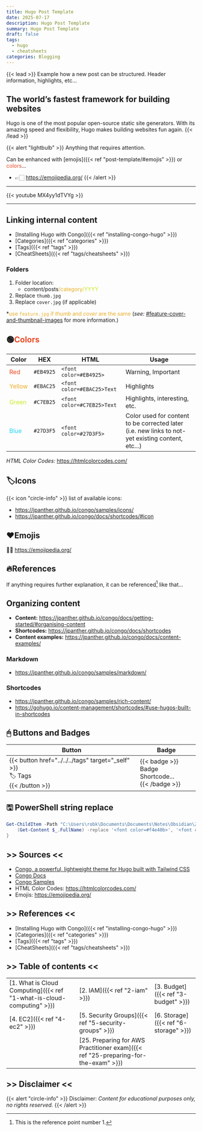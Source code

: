 ```yaml
---
title: Hugo Post Template
date: 2025-07-17
description: Hugo Post Template
summary: Hugo Post Template
draft: false
tags:
  - hugo
  - cheatsheets
categories: Blogging
---
```

{{< lead >}}
Example how a new post can be structured. Header information, highlights, etc...
## The world’s fastest framework for building websites

Hugo is one of the most popular open-source static site generators. With its amazing speed and flexibility, Hugo makes building websites fun again.
{{< /lead >}}

{{< alert "lightbulb" >}}
Anything that requires attention.

Can be enhanced with [emojis]({{< ref "post-template/#emojis" >}}) or <font color=#EB4925>colors</font>...

- 👉🏻 https://emojipedia.org/
{{< /alert >}}

---

{{< youtube MX4yy1dTVYg >}}

---
## Linking internal content

- [Installing Hugo with Congo]({{< ref "installing-congo-hugo" >}})
- [Categories]({{< ref "categories" >}})
- [Tags]({{< ref "tags" >}})
- [CheatSheets]({{< ref "tags/cheatsheets" >}})
### Folders

1. Folder location:
	- content/posts<font color=#EBAC25>/category</font><font color=#C7EB25>/YYYY</font>
2. Replace `thumb.jpg`
3. Replace `cover.jpg` (if applicable)

\*<font color=#EBAC25>use `feature.jpg` if _thumb_ and _cover_ are the same</font> (_see:_ [#feature-cover-and-thumbnail-images](https://jpanther.github.io/congo/docs/getting-started/#feature-cover-and-thumbnail-images) for more information.)
## 🟢<font color=#EB4925>Colors</font>

| Color                             | HEX       | HTML                       | Usage                                                                                             |
| --------------------------------- | --------- | -------------------------- | ------------------------------------------------------------------------------------------------- |
| <font color=#EB4925>Red</font>    | `#EB4925` | `<font color=#EB4925>`     | Warning, Important                                                                                |
| <font color=#EBAC25>Yellow</font> | `#EBAC25` | `<font color=#EBAC25>Text` | Highlights                                                                                        |
| <font color=#C7EB25>Green</font>  | `#C7EB25` | `<font color=#C7EB25>Text` | Highlights, interesting, etc.                                                                     |
| <font color=#27D3F5>Blue</font>   | `#27D3F5` | `<font color=#27D3F5>`     | Color used for content to be corrected later (i.e. new links to not-yet existing content, etc...) |

_HTML Color Codes:_ https://htmlcolorcodes.com/
## 🏷️Icons

{{< icon "circle-info" >}} list of available icons: 

- https://jpanther.github.io/congo/samples/icons/
- https://jpanther.github.io/congo/docs/shortcodes/#icon
## ❤️Emojis

🫶🏻 https://emojipedia.org/
## 🔥References

If anything requires further explanation, it can be referenced[^Reference1] like that...

## Organizing content

- **Content:** https://jpanther.github.io/congo/docs/getting-started/#organising-content
- **Shortcodes:** https://jpanther.github.io/congo/docs/shortcodes
- **Content examples:** https://jpanther.github.io/congo/docs/content-examples/
### Markdown

- https://jpanther.github.io/congo/samples/markdown/
### Shortcodes

- https://jpanther.github.io/congo/samples/rich-content/
- https://gohugo.io/content-management/shortcodes/#use-hugos-built-in-shortcodes
## 🖰 Buttons and Badges

| Button                                                                            | Badge                                                 |
| --------------------------------------------------------------------------------- | ----------------------------------------------------- |
| {{< button href="../../../tags" target="_self" >}}<br>🏷️ Tags<br>{{< /button >}} | {{< badge >}}<br>Badge Shortcode...<br>{{< /badge >}} |
## 🖫 PowerShell string replace

```PowerShell
Get-ChildItem -Path "C:\Users\robk\Documents\Documents\Notes\Obsidian\Zettelkasten\4 - Content Creation\Git\rtdevx.github.io" -Recurse -Filter *.md | ForEach-Object {
    (Get-Content $_.FullName) -replace '<font color=#f4e40b>', '<font color=#EBAC25>' | Set-Content $_.FullName
}
```

## >> Sources <<

- [Congo, a powerful, lightweight theme for Hugo built with Tailwind CSS](https://jpanther.github.io/congo/)
- [Congo Docs](https://jpanther.github.io/congo/docs/)
- [Congo Samples](https://jpanther.github.io/congo/samples/)
- HTML Color Codes: https://htmlcolorcodes.com/
- Emojis: https://emojipedia.org/
## >> References <<

- [Installing Hugo with Congo]({{< ref "installing-congo-hugo" >}})
- [Categories]({{< ref "categories" >}})
- [Tags]({{< ref "tags" >}})
- [CheatSheets]({{< ref "tags/cheatsheets" >}})
## >> Table of contents <<

|                                                                         |                                                                                     |                                                                                       |
| ----------------------------------------------------------------------- | ----------------------------------------------------------------------------------- | ------------------------------------------------------------------------------------- |
| [1. What is Cloud Computing]({{< ref "1-what-is-cloud-computing" >}})   | [2. IAM]({{< ref "2-iam" >}})                                                       | [3. Budget]({{< ref "3-budget" >}})                                                   |
| [4. EC2]({{< ref "4-ec2" >}})                                           | [5. Security Groups]({{< ref "5-security-groups" >}})                               | [6. Storage]({{< ref "6-storage" >}})                                                 |
|                                                                         | [25. Preparing for AWS Practitioner exam]({{< ref "25-preparing-for-the-exam" >}})  |                                                                                       |
## >> Disclaimer <<

{{< alert "circle-info" >}}
Disclaimer: _Content for educational purposes only, no rights reserved._
{{< /alert >}}

[^Reference1]: This is the reference point number 1. 
